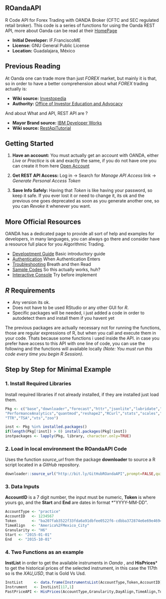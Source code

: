 ## ROandaAPI

R Code API for Forex Trading with OANDA Broker (CFTC and SEC regulated retail broker). This code is a series of functions for using the Oanda REST API, more about Oanda can be read at their [HomePage](http://www.oanda.com/)

- **Initial Developer:** IF.FranciscoME
- **License:** GNU General Public License
- **Location:** Guadalajara, México

## Previous Reading

At Oanda one can trade more than just *FOREX* market, but mainly it is that, so in order to have a better comprehension about what *FOREX* trading actually is:

- **Wiki source:** [Investopedia](http://www.investopedia.com/university/forexmarket/)
- **Authority:** [Office of Investor Education and Advocacy](http://www.sec.gov/investor/alerts/forextrading.pdf)

And about What and API, REST API are ?

- **Mayor Brand source:** [IBM Developer Works](http://www.ibm.com/developerworks/library/ws-restful/)
- **Wiki source:** [RestApiTutorial](http://www.restapitutorial.com/lessons/whatisrest.html)

## Getting Started

1. **Have an account:** You must actually get an account with OANDA, either *Live* or *Practice* is ok and exactly the same, if you do not have one you can create it from here [Open Account](https://fxtrade.oanda.com/your_account/fxtrade/register/gate?utm_source=oandaapi&utm_medium=link&utm_campaign=devportaldocs_demo)

2. **Get REST API Access:** Log in -> Search for *Manage API Access* link -> *Generate Personal Access Token*

3. **Save Info Safely:** Having that *Token* is like having your password, so keep it safe. If you ever lost it or need to change it, its ok and the previous one goes deprecated as soon as you generate another one, so you can *Revoke* it whenever you want.

## More Official Resources

OANDA has a dedicated page to provide all sort of help and examples for developers, in many languages, you can always go there and consider have a resource full place for you Algorithmic Trading.

- [Developtment Guide](http://developer.oanda.com/rest-live/development-guide/) Basic introductory guide
- [Authentication](http://developer.oanda.com/rest-live/authentication/) When Authentication Enters
- [Troubleshooting](http://developer.oanda.com/rest-live/troubleshooting-errors/) Breath and then Read
- [Sample Codes](http://developer.oanda.com/rest-live/sample-code/) So this actually works, huh?
- [Interactive Console](http://developer.oanda.com/rest-practice/console/) Try before implement

## *R* Requirements
- Any version its ok.
- Does not have to be used RStudio or any other GUI for *R*.
- Specific packages will be needed, i just added a code in order to autodetect them and install them if you havent yet

The previous packages are actually necessary not for running the functions, those are regular expressions of R, but when you call and execute them in your code. Thats because some functions i used inside the API. in case you prefer have access to this API with one line of code, you can use the following and the functions will available locally *(Note: You must run this code every time you begin R Session).*

## Step by Step for Minimal Example

### 1. Install Required Libraries

Install required libraries if not already installed, if they are installed just load them.

```r
Pkg <- c("base","downloader","forecast","httr","jsonlite","lubridate","moments",
"PerformanceAnalytics","quantmod","reshape2","RCurl","stats","scales","tseries",
"TTR","TSA","xts","zoo")

inst <- Pkg %in% installed.packages()
if(length(Pkg[!inst]) > 0) install.packages(Pkg[!inst])
instpackages <- lapply(Pkg, library, character.only=TRUE)
```

### 2. Load in local environment the ROandaAPI Code

Uses the function *source_url* from the package **downloader** to source a R script located in a *GitHub* repository.

```r
downloader::source_url("http://bit.ly/GitHubROandaAPI",prompt=FALSE,quiet=TRUE)
```

### 3. Data Inputs

**AccountID** is a 7 digit number, the input must be numeric, **Token** is where yours go, and the **Start** and **End** are dates in format *"YYYY-MM-DD".

```r
AccountType <- "practice"
AccountID   <- 1234567
Token       <- "ba207fab3522f33fda6a91dbfee0522f6-cdbba372874e6e69e4694f050f890277"
TimeAlign   <- "America%2FMexico_City"
Granularity <- "H6"
Start <- "2015-01-01"
End   <- "2015-10-01"
```

### 4. Two Functions as an example

**InstList** in order to get the available instruments in *Oanda* , and **HisPrices*** to get the historical prices of the selected instrument, in this case the 117th so is the *XAU_USD*, that is Gold Vs Usd.

```r
InstList     <- data.frame(InstrumentsList(AccountType,Token,AccountID))[,c(1,3)]
Instrument   <- InstList[117,1]
PastPriceAPI <- HisPrices(AccountType,Granularity,DayAlign,TimeAlign,Token,Instrument,Start,End)
```




